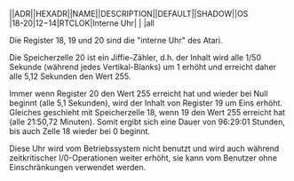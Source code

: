||ADR||HEXADR||NAME||DESCRIPTION||DEFAULT||SHADOW||OS  
|18-20|$12-$14|RTCLOK|Interne Uhr| | |all  
  
Die Register 18, 19 und 20 sind die "interne Uhr" des Atari.  
  
Die Speicherzelle 20 ist ein Jiffie-Zähler, d.h. der Inhalt wird alle 1/50 Sekunde (während jedes Vertikal-Blanks) um 1 erhöht und erreicht daher alle 5,12 Sekunden den Wert 255.  
  
Immer wenn Register 20 den Wert 255 erreicht hat und wieder bei Null beginnt (alle 5,1 Sekunden), wird der Inhalt von Register 19 um Eins erhöht. Gleiches geschieht mit Speicherzelle 18, wenn 19 den Wert 255 erreicht hat (alle 21:50,72 Minuten). Somit ergibt sich eine Dauer von 96:29:01 Stunden, bis auch Zelle 18 wieder bei 0 beginnt.  
  
Diese Uhr wird vom Betriebssystem nicht benutzt und wird auch während zeitkritischer I/0-Operationen weiter erhöht, sie kann vom Benutzer ohne Einschränkungen verwendet werden.  
